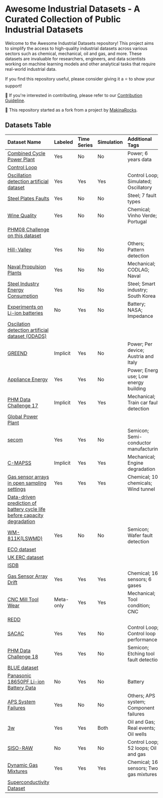 # Awesome Industrial Datasets - A Curated Collection of Public Industrial Datasets

Welcome to the Awesome Industrial Datasets repository! This project aims to simplify the access to high-quality industrial datasets across various sectors such as chemical, mechanical, oil and gas, and more. These datasets are invaluable for researchers, engineers, and data scientists working on machine learning models and other analytical tasks that require real-world industrial data.

If you find this repository useful, please consider giving it a ⭐ to show your support!

🤝 If you're interested in contributing, please refer to our [Contribution Guideline](master/contribution.md).

🌱 This repository started as a fork from a project by [MakinaRocks](https://github.com/makinarocks/awesome-industrial-machine-datasets).

## Datasets Table

| Dataset Name                                                                                                                                                    | Labeled   | Time Series   | Simulation   | Additional Tags                        |
|:----------------------------------------------------------------------------------------------------------------------------------------------------------------|:----------|:--------------|:-------------|:---------------------------------------|
| [Combined Cycle Power Plant](md_docs/combined_cycle_power_plant.md)                                                                                             | Yes       | No            | No           | Power; 6 years data                    |
| [Control Loop](md_docs/control_loop.md)                                                                                                                         |           |               |              |                                        |
| [Oscillation detection artificial dataset](md_docs/oscillation_detection_artificial_dataset.md)                                                                 | Yes       | Yes           | Yes          | Control Loop; Simulated; Oscillatory   |
| [Steel Plates Faults](md_docs/steel_plates_faults.md)                                                                                                           | Yes       | No            | No           | Steel; 7 fault types                   |
| [Wine Quality](md_docs/wine_quality.md)                                                                                                                         | Yes       | No            | No           | Chemical; Vinho Verde; Portugal        |
| [PHM08 Challenge on this dataset](md_docs/phm08_challenge_on_this_dataset.md)                                                                                   |           |               |              |                                        |
| [Hill-Valley](md_docs/hill-valley.md)                                                                                                                           | Yes       | No            | No           | Others; Pattern detection              |
| [Naval Propulsion Plants](md_docs/naval_propulsion_plants.md)                                                                                                   | Yes       | No            | No           | Mechanical; CODLAG; Naval              |
| [Steel Industry Energy Consumption](md_docs/steel_industry_energy_consumption.md)                                                                               | Yes       | No            | No           | Steel; Smart industry; South Korea     |
| [Experiments on Li-ion batteries](md_docs/experiments_on_li-ion_batteries.md)                                                                                   | No        | Yes           | No           | Battery; NASA; Impedance               |
| [Oscilation detection artificial dataset (ODADS)](md_docs/oscilation_detection_artificial_dataset_(odads).md)                                                   |           |               |              |                                        |
| [GREEND](md_docs/greend.md)                                                                                                                                     | Implicit  | Yes           | No           | Power; Per device; Austria and Italy   |
| [Appliance Energy](md_docs/appliance_energy.md)                                                                                                                 | Yes       | Yes           | No           | Power; Energy use; Low energy building |
| [PHM Data Challenge 17](md_docs/phm_data_challenge_17.md)                                                                                                       | Implicit  | Yes           | Yes          | Mechanical; Train car fault detection  |
| [Global Power Plant](md_docs/global_power_plant.md)                                                                                                             |           |               |              |                                        |
| [secom](md_docs/secom.md)                                                                                                                                       | Yes       | Yes           | No           | Semicon; Semi-conductor manufacturing  |
| [C-MAPSS](md_docs/c-mapss.md)                                                                                                                                   | Implicit  | Yes           | Yes          | Mechanical; Engine degradation         |
| [Gas sensor arrays in open sampling settings](md_docs/gas_sensor_arrays_in_open_sampling_settings.md)                                                           | Yes       | Yes           | Yes          | Chemical; 10 chemicals; Wind tunnel    |
| [Data-driven prediction of battery cycle life before capacity degradation](md_docs/data-driven_prediction_of_battery_cycle_life_before_capacity_degradation.md) |           |               |              |                                        |
| [WM-811K(LSWMD)](md_docs/wm-811k(lswmd).md)                                                                                                                     | Yes       | No            | No           | Semicon; Wafer fault detection         |
| [ECO dataset](md_docs/eco_dataset.md)                                                                                                                           |           |               |              |                                        |
| [UK ERC dataset](md_docs/uk_erc_dataset.md)                                                                                                                     |           |               |              |                                        |
| [ISDB](md_docs/isdb.md)                                                                                                                                         |           |               |              |                                        |
| [Gas Sensor Array Drift](md_docs/gas_sensor_array_drift.md)                                                                                                     | Yes       | Yes           | Yes          | Chemical; 16 sensors; 6 gases          |
| [CNC Mill Tool Wear](md_docs/cnc_mill_tool_wear.md)                                                                                                             | Meta-only | Yes           | Yes          | Mechanical; Tool condition; CNC        |
| [REDD](md_docs/redd.md)                                                                                                                                         |           |               |              |                                        |
| [SACAC](md_docs/sacac.md)                                                                                                                                       | Yes       | Yes           | No           | Control Loop; Control loop performance |
| [PHM Data Challenge 18](md_docs/phm_data_challenge_18.md)                                                                                                       | Yes       | Yes           | No           | Semicon; Etching tool fault detection  |
| [BLUE dataset](md_docs/blue_dataset.md)                                                                                                                         |           |               |              |                                        |
| [Panasonic 18650PF Li-ion Battery Data](md_docs/panasonic_18650pf_li-ion_battery_data.md)                                                                       | No        | Yes           | No           | Battery                                |
| [APS System Failures](md_docs/aps_system_failures.md)                                                                                                           | Yes       | No            | No           | Others; APS system; Component failures |
| [3w](md_docs/3w.md)                                                                                                                                             | Yes       | Yes           | Both         | Oil and Gas; Real events; Oil wells    |
| [SISO-RAW](md_docs/siso-raw.md)                                                                                                                                 | No        | Yes           | No           | Control Loop; 52 loops; Oil and gas    |
| [Dynamic Gas Mixtures](md_docs/dynamic_gas_mixtures.md)                                                                                                         | Yes       | Yes           | Yes          | Chemical; 16 sensors; Two gas mixtures |
| [Superconductivity Dataset](md_docs/superconductivity_dataset.md)                                                                                               |           |               |              |                                        |


